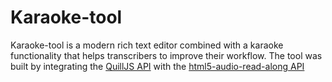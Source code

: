 # Karaoke-tool

Karaoke-tool is a modern rich text editor combined with a karaoke functionality that helps transcribers to improve their workflow. The tool was built by integrating the <a href="https://github.com/quilljs/quill">QuillJS API</a> with the <a href="https://github.com/westonruter/html5-audio-read-along">html5-audio-read-along API</a>
